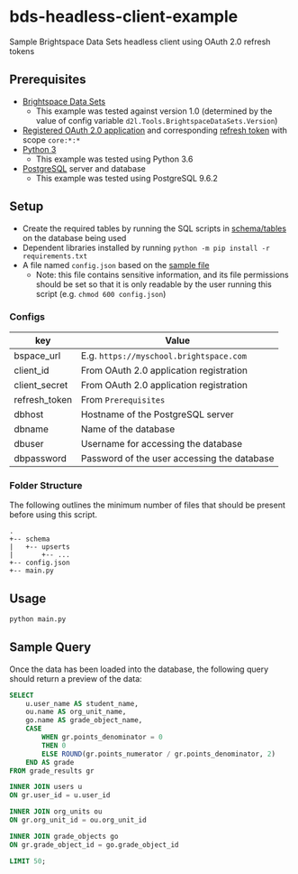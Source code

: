 # bds-headless-client-example
Sample Brightspace Data Sets headless client using OAuth 2.0 refresh tokens

## Prerequisites

* [Brightspace Data
  Sets](https://community.brightspace.com/s/question/0D56100000xrq5eCAA/)
  * This example was tested against version 1.0 (determined by the value of
    config variable `d2l.Tools.BrightspaceDataSets.Version`)
* [Registered OAuth 2.0
  application](http://docs.valence.desire2learn.com/basic/oauth2.html) and
  corresponding [refresh
  token](https://community.brightspace.com/s/article/ka1610000000pYqAAI/How-to-obtain-an-OAuth-2-0-Refresh-Token)
  with scope `core:*:*`
* [Python 3](https://www.python.org/)
  * This example was tested using Python 3.6
* [PostgreSQL](https://www.postgresql.org/) server and database
  * This example was tested using PostgreSQL 9.6.2

## Setup

* Create the required tables by running the SQL scripts in
  [schema/tables](./schema/tables) on the database being used
* Dependent libraries installed by running `python -m pip install -r
  requirements.txt`
* A file named `config.json` based on the [sample file](config-sample.json)
  * Note: this file contains sensitive information, and its file permissions
    should be set so that it is only readable by the user running this script
    (e.g. `chmod 600 config.json`)

### Configs

| key           | Value                                       |
| ------------- | ------------------------------------------- |
| bspace_url    | E.g. `https://myschool.brightspace.com`     |
| client_id     | From OAuth 2.0 application registration     |
| client_secret | From OAuth 2.0 application registration     |
| refresh_token | From `Prerequisites`                        |
| dbhost        | Hostname of the PostgreSQL server           |
| dbname        | Name of the database                        |
| dbuser        | Username for accessing the database         |
| dbpassword    | Password of the user accessing the database |

### Folder Structure

The following outlines the minimum number of files that should be present before
using this script.

```
.
+-- schema
|   +-- upserts
|       +-- ...
+-- config.json
+-- main.py
```

## Usage

```bash
python main.py
```

## Sample Query

Once the data has been loaded into the database, the following query should return a preview of the data:

```sql
SELECT
    u.user_name AS student_name,
    ou.name AS org_unit_name,
    go.name AS grade_object_name,
    CASE
        WHEN gr.points_denominator = 0
        THEN 0
        ELSE ROUND(gr.points_numerator / gr.points_denominator, 2)
    END AS grade
FROM grade_results gr

INNER JOIN users u
ON gr.user_id = u.user_id

INNER JOIN org_units ou
ON gr.org_unit_id = ou.org_unit_id

INNER JOIN grade_objects go
ON gr.grade_object_id = go.grade_object_id

LIMIT 50;
```
